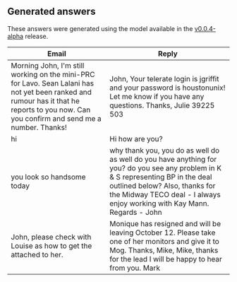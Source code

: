 ## Generated answers

These answers were generated using the model available in the [v0.0.4-alpha](https://github.com/claudioscheer/seq2seq-bert/releases/tag/v0.0.4-alpha) release.

| Email | Reply |
|---|---|
| Morning John, I'm still working on the mini-PRC for Lavo.  Sean Lalani has not yet been ranked and rumour has it that he reports to you now.  Can you confirm and send me a number. Thanks! | John, Your telerate login is jgriffit and your password is houstonunix! Let me know if you have any questions. Thanks, Julie 39225 503 |
| hi | Hi how are you? |
| you look so handsome today | why thank you, you do as well do as well do you have anything for you? do you see any problem in K & S representing BP in the deal outlined below? Also, thanks for the Midway TECO deal - I always enjoy working with Kay Mann. Regards - John |
| John, please check with Louise as how to get the attached to her. | Monique has resigned and will be leaving October 12. Please take one of her monitors and give it to Mog. Thanks, Mike, Mike, thanks for the lead I will be happy to hear from you. Mark |